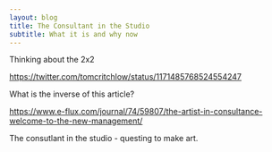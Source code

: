 ```yaml
---
layout: blog
title: The Consultant in the Studio
subtitle: What it is and why now
---
```



Thinking about the 2x2

https://twitter.com/tomcritchlow/status/1171485768524554247


What is the inverse of this article?

https://www.e-flux.com/journal/74/59807/the-artist-in-consultance-welcome-to-the-new-management/

The consutlant in the studio - questing to make art.
